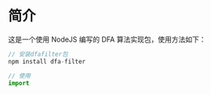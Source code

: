 # 简介
这是一个使用 NodeJS 编写的 DFA 算法实现包，使用方法如下：
```js
// 安装dfafilter包
npm install dfa-filter

// 使用
import 
```